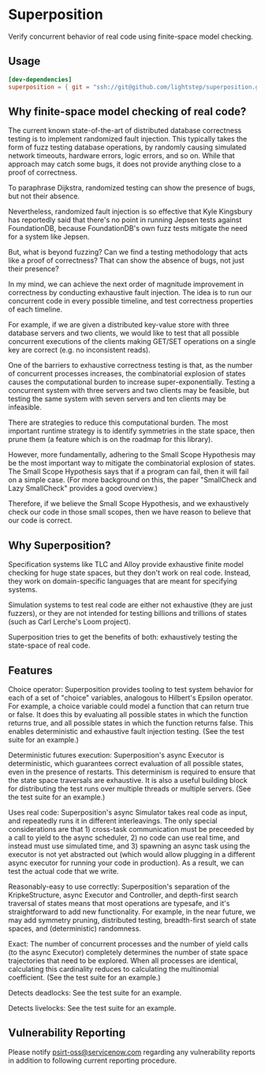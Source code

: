 # Superposition

Verify concurrent behavior of real code using finite-space model checking.

## Usage

```toml
[dev-dependencies]
superposition = { git = "ssh://git@github.com/lightstep/superposition.git", branch = "main" }
```

## Why finite-space model checking of real code?

The current known state-of-the-art of distributed database correctness testing is to implement randomized fault injection. This typically takes the form of fuzz testing database operations, by randomly causing simulated network timeouts, hardware errors, logic errors, and so on. While that approach may catch some bugs, it does not provide anything close to a proof of correctness.

To paraphrase Dijkstra, randomized testing can show the presence of bugs, but not their absence.

Nevertheless, randomized fault injection is so effective that Kyle Kingsbury has reportedly said that there's no point in running Jepsen tests against FoundationDB, because FoundationDB's own fuzz tests mitigate the need for a system like Jepsen.

But, what is beyond fuzzing? Can we find a testing methodology that acts like a proof of correctness? That can show the absence of bugs, not just their presence?

In my mind, we can achieve the next order of magnitude improvement in correctness by conducting exhaustive fault injection. The idea is to run our concurrent code in every possible timeline, and test correctness properties of each timeline.

For example, if we are given a distributed key-value store with three database servers and two clients, we would like to test that all possible concurrent executions of the clients making GET/SET operations on a single key are correct (e.g. no inconsistent reads).

One of the barriers to exhaustive correctness testing is that, as the number of concurrent processes increases, the combinatorial explosion of states causes the computational burden to increase super-exponentially. Testing a concurrent system with three servers and two clients may be feasible, but testing the same system with seven servers and ten clients may be infeasible.

There are strategies to reduce this computational burden. The most important runtime strategy is to identify symmetries in the state space, then prune them (a feature which is on the roadmap for this library).

However, more fundamentally, adhering to the Small Scope Hypothesis may be the most important way to mitigate the combinatorial explosion of states. The Small Scope Hypothesis says that if a program can fail, then it will fail on a simple case. (For more background on this, the paper "SmallCheck and Lazy SmallCheck" provides a good overview.)

Therefore, if we believe the Small Scope Hypothesis, and we exhaustively check our code in those small scopes, then we have reason to believe that our code is correct.

## Why Superposition?

Specification systems like TLC and Alloy provide exhaustive finite model checking for huge state spaces, but they don't work on real code. Instead, they work on domain-specific languages that are meant for specifying systems.

Simulation systems to test real code are either not exhaustive (they are just fuzzers), or they are not intended for testing billions and trillions of states (such as Carl Lerche's Loom project).

Superposition tries to get the benefits of both: exhaustively testing the state-space of real code.

## Features

Choice operator: Superposition provides tooling to test system behavior for each of a set of "choice" variables, analogous to Hilbert's Epsilon operator. For example, a choice variable could model a function that can return true or false. It does this by evaluating all possible states in which the function returns true, and all possible states in which the function returns false. This enables deterministic and exhaustive fault injection testing. (See the test suite for an example.)

Deterministic futures execution: Superposition's async Executor is deterministic, which guarantees correct evaluation of all possible states, even in the presence of restarts. This determinism is required to ensure that the state space traversals are exhaustive. It is also a useful building block for distributing the test runs over multiple threads or multiple servers. (See the test suite for an example.)

Uses real code: Superposition's async Simulator takes real code as input, and repeatedly runs it in different interleavings. The only special considerations are that 1) cross-task communication must be preceeded by a call to yield to the async scheduler, 2) no code can use real time, and instead must use simulated time, and 3) spawning an async task using the executor is not yet abstracted out (which would allow plugging in a different async executor for running your code in production). As a result, we can test the actual code that we write.

Reasonably-easy to use correctly: Superposition's separation of the KripkeStructure, async Executor and Controller, and depth-first search traversal of states means that most operations are typesafe, and it's straightforward to add new functionality. For example, in the near future, we may add symmetry pruning, distributed testing, breadth-first search of state spaces, and (deterministic) randomness.

Exact: The number of concurrent processes and the number of yield calls (to the async Executor) completely determines the number of state space trajectories that need to be explored. When all processes are identical, calculating this cardinality reduces to calculating the multinomial coefficient. (See the test suite for an example.)

Detects deadlocks: See the test suite for an example.

Detects livelocks: See the test suite for an example.

## Vulnerability Reporting
Please notify psirt-oss@servicenow.com regarding any vulnerability reports in addition to following current reporting procedure.

